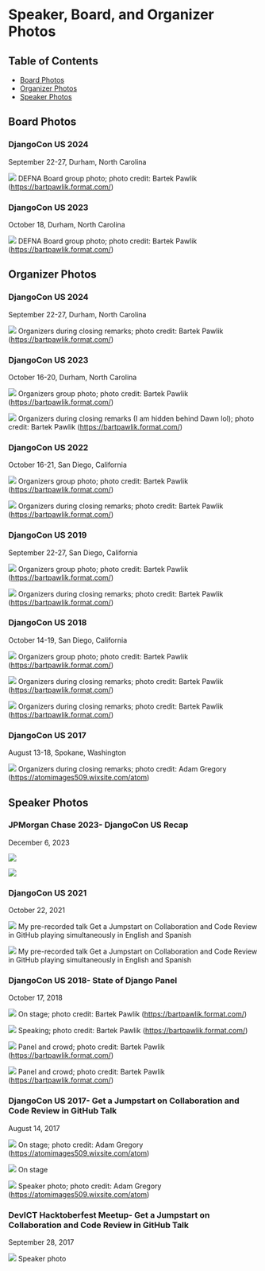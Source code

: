 # Speaker, Board, and Organizer Photos

Table of Contents
-----------------

- [Board Photos](#board-photos)
- [Organizer Photos](#organizer-photos)
- [Speaker Photos](#speaker-photos)
  
## Board Photos

### DjangoCon US 2024

September 22-27, Durham, North Carolina

![](speaker-board-and-organizer-photos/djangocon-us-2024-defna-board-outside.jpg)
DEFNA Board group photo; photo credit: Bartek Pawlik (https://bartpawlik.format.com/)

### DjangoCon US 2023

October 18, Durham, North Carolina

![](speaker-board-and-organizer-photos/djangocon-us-2023-defna-board-outside.jpg)
DEFNA Board group photo; photo credit: Bartek Pawlik (https://bartpawlik.format.com/)

## Organizer Photos

### DjangoCon US 2024

September 22-27, Durham, North Carolina

![](speaker-board-and-organizer-photos/djangocon-us-2024-organizers-stage.jpg)
Organizers during closing remarks; photo credit: Bartek Pawlik (https://bartpawlik.format.com/)

### DjangoCon US 2023

October 16-20, Durham, North Carolina

![](speaker-board-and-organizer-photos/djangocon-us-2023-organizers-outside.jpg)
Organizers group photo; photo credit: Bartek Pawlik (https://bartpawlik.format.com/)

![](speaker-board-and-organizer-photos/djangocon-us-2023-organizers-stage.jpg)
Organizers during closing remarks (I am hidden behind Dawn lol); photo credit: Bartek Pawlik (https://bartpawlik.format.com/)

### DjangoCon US 2022

October 16-21, San Diego, California

![](speaker-board-and-organizer-photos/djangocon-us-2022-organizers-outside.jpg)
Organizers group photo; photo credit: Bartek Pawlik (https://bartpawlik.format.com/)

![](speaker-board-and-organizer-photos/djangocon-us-2022-organizers-stage.jpg)
Organizers during closing remarks; photo credit: Bartek Pawlik (https://bartpawlik.format.com/)

### DjangoCon US 2019

September 22-27, San Diego, California

![](speaker-board-and-organizer-photos/djangocon-us-2019-organizers-outside.jpg)
Organizers group photo; photo credit: Bartek Pawlik (https://bartpawlik.format.com/)

![](speaker-board-and-organizer-photos/djangocon-us-2019-organizers-stage.jpg)
Organizers during closing remarks; photo credit: Bartek Pawlik (https://bartpawlik.format.com/)

### DjangoCon US 2018

October 14-19, San Diego, California

![](speaker-board-and-organizer-photos/djangocon-us-2018-organizers-outside.jpg)
Organizers group photo; photo credit: Bartek Pawlik (https://bartpawlik.format.com/)

![](speaker-board-and-organizer-photos/djangocon-us-2018-organizers-stage-side.jpg)
Organizers during closing remarks; photo credit: Bartek Pawlik (https://bartpawlik.format.com/)

![](speaker-board-and-organizer-photos/djangocon-us-2018-organizers-stage.jpg)
Organizers during closing remarks; photo credit: Bartek Pawlik (https://bartpawlik.format.com/)

### DjangoCon US 2017

August 13-18, Spokane, Washington

![](speaker-board-and-organizer-photos/djangocon-us-2017-organizers-stage.jpg)
Organizers during closing remarks; photo credit: Adam Gregory (https://atomimages509.wixsite.com/atom)

## Speaker Photos

### JPMorgan Chase 2023- DjangoCon US Recap

December 6, 2023

![](speaker-board-and-organizer-photos/jpmorgan-chase-2023-djangocon-us-recap.jpg)

![](speaker-board-and-organizer-photos/jpmorgan-chase-2023-djangocon-us-recap-2.jpg)

### DjangoCon US 2021

October 22, 2021

![](speaker-board-and-organizer-photos/djangocon-us-2021-get-a-jumpstart-english.png)
My pre-recorded talk Get a Jumpstart on Collaboration and Code Review in GitHub playing simultaneously in English and Spanish

![](speaker-board-and-organizer-photos/djangocon-us-2021-get-a-jumpstart-spanish.png)
My pre-recorded talk Get a Jumpstart on Collaboration and Code Review in GitHub playing simultaneously in English and Spanish

### DjangoCon US 2018- State of Django Panel

October 17, 2018

![](speaker-board-and-organizer-photos/djangocon-us-2018-state-of-django-panel-side.jpg)
On stage; photo credit: Bartek Pawlik (https://bartpawlik.format.com/)

![](speaker-board-and-organizer-photos/djangocon-us-2018-state-of-django-panel-me-speaking.jpg)
Speaking; photo credit: Bartek Pawlik (https://bartpawlik.format.com/)

![](speaker-board-and-organizer-photos/djangocon-us-2018-state-of-django-panel-front.jpg)
Panel and crowd; photo credit: Bartek Pawlik (https://bartpawlik.format.com/)

![](speaker-board-and-organizer-photos/djangocon-us-2018-state-of-django-panel-crowd.jpg)
Panel and crowd; photo credit: Bartek Pawlik (https://bartpawlik.format.com/)

### DjangoCon US 2017- Get a Jumpstart on Collaboration and Code Review in GitHub Talk

August 14, 2017

![](speaker-board-and-organizer-photos/djangocon-us-2017-on-stage.jpg)
On stage; photo credit: Adam Gregory (https://atomimages509.wixsite.com/atom)

![](speaker-board-and-organizer-photos/djangocon-us-2017-on-stage-2.jpg)
On stage

![](speaker-board-and-organizer-photos/djangocon-us-2017-speaker-photo.jpg)
Speaker photo; photo credit: Adam Gregory (https://atomimages509.wixsite.com/atom)

### DevICT Hacktoberfest Meetup- Get a Jumpstart on Collaboration and Code Review in GitHub Talk

September 28, 2017

![](speaker-board-and-organizer-photos/dev-ict-2017-speaker-photo.jpg)
Speaker photo
